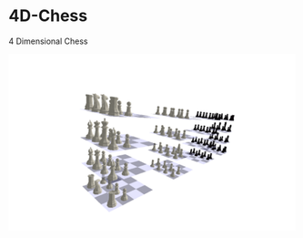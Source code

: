 # 4D-Chess
4 Dimensional Chess

<a href="http://brian.santoso.github.io" rel="some text">![alt tag](https://raw.githubusercontent.com/BrianSantoso/images/master/4D-Chess/4dchessgif.gif)</a>

